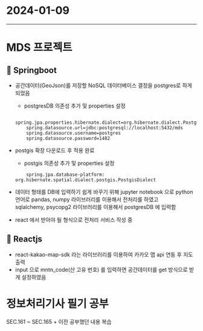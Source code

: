 # 2024-01-09
----------------

# MDS 프로젝트

## 🍃 Springboot
- 공간데이터(GeoJson)를 저장할 NoSQL 데이터베이스 결정을 postgres로 하게 되었음
    - postgresDB 의존성 추가 및 properties 설정   

    ```properties
        spring.jpa.properties.hibernate.dialect=org.hibernate.dialect.PostgreSQLDialect
        spring.datasource.url=jdbc:postgresql://localhost:5432/mds
        spring.datasource.username=postgres
        spring.datasource.password=1482
    ```

- postgis 확장 다운로드 후 적용 완료
    - postgis 의존성 추가 및 properties 설정   

    ```properties
        spring.jpa.database-platform: org.hibernate.spatial.dialect.postgis.PostgisDialect
    ```

- 데이터 형태를 DB에 입력하기 쉽게 바꾸기 위해 jupyter notebook 으로 python 언어로
pandas, numpy 라이브러리를 이용해서 전처리를 하였고   
sqlalchemy, psycopg2 라이브러리를 이용해서 postgresDB 에 입력함

- react 에서 받아야 될 형식으로 전처리 서비스 작성 중

## 🍃 Reactjs
- react-kakao-map-sdk 라는 라이브러리를 이용하여 카카오 맵 api 연동 후 지도 출력
- input 으로 mntn_code(산 고유 번호) 를 입력하면 공간데이터를 get 방식으로 받게 설정하였음



# 정보처리기사 필기 공부
SEC.161 ~ SEC.165 + 이전 공부했던 내용 복습